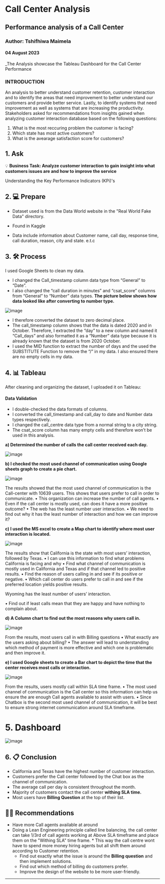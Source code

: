 # Call Center Analysis


## Performance analysis of a Call Center

### Author: Tshifhiwa Maimela
#### 04 August 2023

_The Analysis showcase the Tableau Dashboard for the Call Center Performance



### INTRODUCTION

An analysis to better understand customer retention, customer interaction and to identify the areas that need improvement to better understand our customers and provide better service. Lastly, to identify systems that need improvement as well as systems that are increasing the productivity.
Stakeholders asked for recommendations from insights gained when analyzing customer interaction database based on the following questions:
1.  What is the most reccuring problem the customer is facing?
2.  Which state has most active customers?
3.  What is the avearage satisfaction score for customers?



## 1. Ask
💡 **Business Task: Analyze customer interaction to gain insight into what customers issues are and how to improve the service**  

Understanding the Key Performance Indicators (KPi)'s 


## 2. 💻 Prepare
+ Dataset used is from the Data World website in the "Real World Fake Data" directory.

+ Found in Kaggle
  
+ Data include information about Customer name, call day, response time, call duration, reason, city and state. e.t.c


## 3. 🛠 Process

I used Google Sheets to clean my data. 
* I changed the Call_timestamp column data type from “General” to “Date”.
* I also changed the “call duration in minutes” and “csat_score” columns from “General” to “Number” data types.
**The picture below shows how data looked like after converting to number type.**
  
![image](https://github.com/MaimelaT/Call-Center-Analysis/assets/139053059/087aad86-b940-46f8-bf4e-001c766ed9ff)
  
* I therefore converted the dataset to zero decimal place. 
* The call_timestamp column shows that the data is dated 2020 and in October. Therefore, I extracted the “day” to a new column and named it “Call_days” and also formatted it as a “Number” data type because it is already known that the dataset is from 2020 October.
* I used the MID function to extract the number of days and the used the SUBSTITUTE Function to remove the “/” in my data. I also ensured there are no empty cells in my data.

## 4. 📊 Tableau

After cleaning and organizing the dataset, I uploaded it on Tableau:

#### Data Validation

- I double-checked the data formats of columns.
- I converted the call_timestamp and call_day to date and Number data types respectively.
- I changed the call_centre data type from a normal string to a city string.
- The csat_score column has many empty cells and therefore won’t be used in this analysis.


**a)	Determined the number of calls the call center received each day.**

![image](https://github.com/MaimelaT/Call-Center-Analysis/assets/139053059/516df7bd-a045-4c75-81f8-17dad0708745)


**b)	I checked the most used channel of communication using Google sheets graph to create a pie chart.**

![image](https://github.com/MaimelaT/Call-Center-Analysis/assets/139053059/41aee828-5b8e-47da-83b8-43192b828ef3)

The results showed that the most used channel of communication is the Call-center with 10639 users. This shows that users prefer to call in order to communicate.
•	This organization can increase the number of call agents.
•	Even if the call center is mostly used, can does it have a more positive outcome?
•	The web has the least number user interaction.
•	We need to find out why it has the least number of interaction and how we can improve it?


**c)	I used the MS excel to create a Map chart to identify where most user interaction is located.**

![image](https://github.com/MaimelaT/Call-Center-Analysis/assets/139053059/8ee3477a-15e1-4786-846b-21ef59c20504)

The results show that California is the state with most users’ interaction, followed by Texas.
•	I can use this information to find what problems California is facing and why
•	Find what channel of communication is mostly used in California and Texas and if that channel led to positive results.
•	Find the reason of users calling in and see if its positive or negative.
•	Which call center do users prefer to call in and see if the preferred location yields positive results.

Wyoming has the least number of users’ interaction.

•	Find out if least calls mean that they are happy and have nothing to complain about.


**d)	A Column chart to find out the most reasons why users call in.**

![image](https://github.com/MaimelaT/Call-Center-Analysis/assets/139053059/5ffab6ed-2b85-4ce9-9a9d-c287b6913a55)

From the results, most users call in with Billing questions
•	What exactly are the users asking about billing?
•	The answer will lead to understanding which method of payment is more effective and which one is problematic and then improve it.


**e)	I used Google sheets to create a Bar chart to depict the time that the center receives most calls or interaction.**

![image](https://github.com/MaimelaT/Call-Center-Analysis/assets/139053059/dac81833-3bb2-46bb-aca8-8e71d9bf806c)

From the results, users mostly call within SLA time frame.
•	The most used channel of communication is the Call center so this information can help us ensure the are enough Call agents available to assist with users.
•	Since Chatbox is the second most used channel of communication, it will be best to ensure strong internet communication around SLA timeframe.



# 5. Dashboard


![image](https://github.com/MaimelaT/Call-Center-Analysis/assets/139053059/849eff91-f3a2-4e1f-b686-977199ae0ff3)




## 6. 📋 Conclusion

* California and Texas have the highest number of customer interaction.
* Customers prefer the Call center followed by the Chat box as the channel of communication.
* The average call per day is consistent throughout the month.
* Majority of customers contact the call center **withing SLA time.**
* Most users have **Billing Question** at the top of their list.


## 🧗‍♀️ Recommendations

* Have more Call agents available at around
* Doing a Lean Engineering principle called line balancing, the call center can take 1/3rd of call agents working at Above SLA timeframe and place them on the "Withing SLA" time frame.
      * This way the call centre wont have to spend more money hiring agents but all shift them around according to Customer retention.
  * Find out exactly what the issue is around the **Billing question** and then implement solutions.
  * Find out which method of billing do customers prefer.
  * Improve the design of the website to be more user-friendly.


 
------------------------------------------------------------------------------------------------------------------------------------------------------------------
